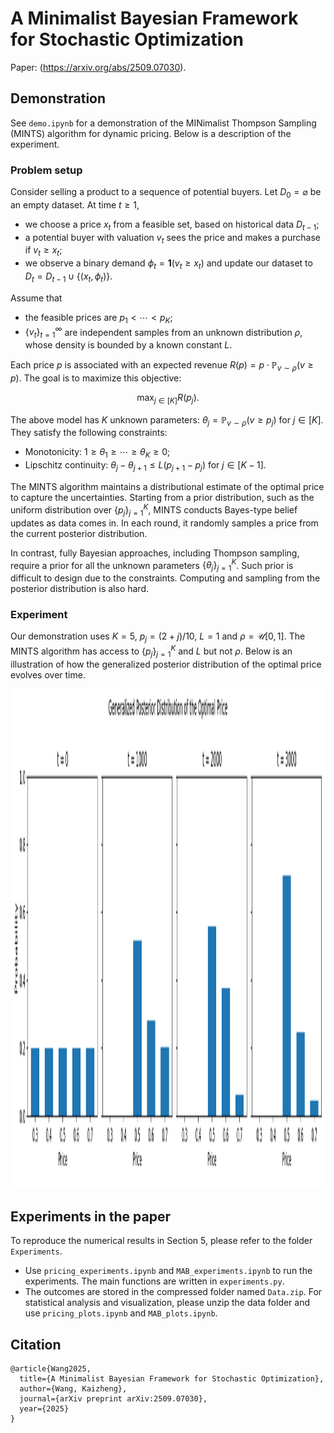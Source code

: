 # A Minimalist Bayesian Framework for Stochastic Optimization

Paper: (https://arxiv.org/abs/2509.07030).

## Demonstration

See `demo.ipynb` for a demonstration of the MINimalist Thompson Sampling (MINTS) algorithm for dynamic pricing. Below is a description of the experiment.

### Problem setup

Consider selling a product to a sequence of potential buyers. Let $D_0 = \varnothing$ be an empty dataset. At time $t \geq 1$,
- we choose a price $x_t$ from a feasible set, based on historical data $D_{t-1}$;
- a potential buyer with valuation $v_t$ sees the price and makes a purchase if $v_t \geq x_t$;
- we observe a binary demand $\phi_t = \mathbf{1} ( v_t \geq x_t )$ and update our dataset to $D_t = D_{t-1} \cup \lbrace (x_t, \phi_t)  \rbrace$.

Assume that
- the feasible prices are $p_1 < \cdots < p_K$;
- $\lbrace v_t \rbrace_{t=1}^{\infty}$ are independent samples from an unknown distribution $\rho$, whose density is bounded by a known constant $L$.

Each price $p$ is associated with an expected revenue $R(p) = p \cdot \mathbb{P}_{v \sim \rho} ( v \geq p )$. The goal is to maximize this objective:

$$ \max_{j \in [K] } R(p_j). $$
  
The above model has $K$ unknown parameters: $\theta_j = \mathbb{P}_{v \sim \rho} ( v \geq p_j )$ for $j \in [K]$. They satisfy the following constraints:
- Monotonicity: $1 \geq \theta_1 \geq \cdots \geq \theta_K \geq 0$;
- Lipschitz continuity: $\theta_j - \theta_{j+1} \leq L ( p_{j+1} - p_{j} )$ for $j \in [K - 1]$.

The MINTS algorithm maintains a distributional estimate of the optimal price to capture the uncertainties. Starting from a prior distribution, such as the uniform distribution over $\lbrace p_j \rbrace_{j=1}^K$, MINTS conducts Bayes-type belief updates as data comes in. In each round, it randomly samples a price from the current posterior distribution. 

In contrast, fully Bayesian approaches, including Thompson sampling, require a prior for all the unknown parameters $\lbrace \theta_j \rbrace_{j=1}^K$. Such prior is difficult to design due to the constraints. Computing and sampling from the posterior distribution is also hard.


### Experiment

Our demonstration uses $K = 5$, $p_j = (2 + j) / 10$, $L = 1$ and $\rho = \mathcal{U} [0, 1]$. The MINTS algorithm has access to $\lbrace p_j \rbrace_{j=1}^K$ and $L$ but not $\rho$. Below is an illustration of how the generalized posterior distribution of the optimal price evolves over time.

<p align="center">
    <img src="posterior_snapshots.png" alt="Demonstration" width="1000" height="800" />
</p>


## Experiments in the paper

To reproduce the numerical results in Section 5, please refer to the folder `Experiments`. 
- Use `pricing_experiments.ipynb` and `MAB_experiments.ipynb` to run the experiments. The main functions are written in `experiments.py`.
- The outcomes are stored in the compressed folder named `Data.zip`. For statistical analysis and visualization, please unzip the data folder and use `pricing_plots.ipynb` and `MAB_plots.ipynb`.


## Citation
```
@article{Wang2025,
  title={A Minimalist Bayesian Framework for Stochastic Optimization},
  author={Wang, Kaizheng},
  journal={arXiv preprint arXiv:2509.07030},
  year={2025}
}
```

